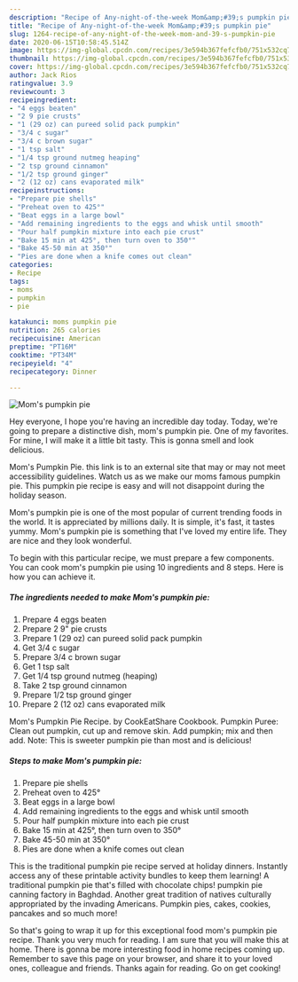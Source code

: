 ```yaml
---
description: "Recipe of Any-night-of-the-week Mom&amp;#39;s pumpkin pie"
title: "Recipe of Any-night-of-the-week Mom&amp;#39;s pumpkin pie"
slug: 1264-recipe-of-any-night-of-the-week-mom-and-39-s-pumpkin-pie
date: 2020-06-15T10:58:45.514Z
image: https://img-global.cpcdn.com/recipes/3e594b367fefcfb0/751x532cq70/moms-pumpkin-pie-recipe-main-photo.jpg
thumbnail: https://img-global.cpcdn.com/recipes/3e594b367fefcfb0/751x532cq70/moms-pumpkin-pie-recipe-main-photo.jpg
cover: https://img-global.cpcdn.com/recipes/3e594b367fefcfb0/751x532cq70/moms-pumpkin-pie-recipe-main-photo.jpg
author: Jack Rios
ratingvalue: 3.9
reviewcount: 3
recipeingredient:
- "4 eggs beaten"
- "2 9 pie crusts"
- "1 (29 oz) can pureed solid pack pumpkin"
- "3/4 c sugar"
- "3/4 c brown sugar"
- "1 tsp salt"
- "1/4 tsp ground nutmeg heaping"
- "2 tsp ground cinnamon"
- "1/2 tsp ground ginger"
- "2 (12 oz) cans evaporated milk"
recipeinstructions:
- "Prepare pie shells"
- "Preheat oven to 425°"
- "Beat eggs in a large bowl"
- "Add remaining ingredients to the eggs and whisk until smooth"
- "Pour half pumpkin mixture into each pie crust"
- "Bake 15 min at 425°, then turn oven to 350°"
- "Bake 45-50 min at 350°"
- "Pies are done when a knife comes out clean"
categories:
- Recipe
tags:
- moms
- pumpkin
- pie

katakunci: moms pumpkin pie 
nutrition: 265 calories
recipecuisine: American
preptime: "PT16M"
cooktime: "PT34M"
recipeyield: "4"
recipecategory: Dinner

---
```



![Mom&#39;s pumpkin pie](https://img-global.cpcdn.com/recipes/3e594b367fefcfb0/751x532cq70/moms-pumpkin-pie-recipe-main-photo.jpg)

Hey everyone, I hope you're having an incredible day today. Today, we're going to prepare a distinctive dish, mom&#39;s pumpkin pie. One of my favorites. For mine, I will make it a little bit tasty. This is gonna smell and look delicious.

Mom&#39;s Pumpkin Pie. this link is to an external site that may or may not meet accessibility guidelines. Watch us as we make our moms famous pumpkin pie. This pumpkin pie recipe is easy and will not disappoint during the holiday season.

Mom&#39;s pumpkin pie is one of the most popular of current trending foods in the world. It is appreciated by millions daily. It is simple, it's fast, it tastes yummy. Mom&#39;s pumpkin pie is something that I've loved my entire life. They are nice and they look wonderful.


To begin with this particular recipe, we must prepare a few components. You can cook mom&#39;s pumpkin pie using 10 ingredients and 8 steps. Here is how you can achieve it.

<!--inarticleads1-->

##### The ingredients needed to make Mom&#39;s pumpkin pie:

1. Prepare 4 eggs beaten
1. Prepare 2 9&#34; pie crusts
1. Prepare 1 (29 oz) can pureed solid pack pumpkin
1. Get 3/4 c sugar
1. Prepare 3/4 c brown sugar
1. Get 1 tsp salt
1. Get 1/4 tsp ground nutmeg (heaping)
1. Take 2 tsp ground cinnamon
1. Prepare 1/2 tsp ground ginger
1. Prepare 2 (12 oz) cans evaporated milk


Mom&#39;s Pumpkin Pie Recipe. by CookEatShare Cookbook. Pumpkin Puree: Clean out pumpkin, cut up and remove skin. Add pumpkin; mix and then add. Note: This is sweeter pumpkin pie than most and is delicious! 

<!--inarticleads2-->

##### Steps to make Mom&#39;s pumpkin pie:

1. Prepare pie shells
1. Preheat oven to 425°
1. Beat eggs in a large bowl
1. Add remaining ingredients to the eggs and whisk until smooth
1. Pour half pumpkin mixture into each pie crust
1. Bake 15 min at 425°, then turn oven to 350°
1. Bake 45-50 min at 350°
1. Pies are done when a knife comes out clean


This is the traditional pumpkin pie recipe served at holiday dinners. Instantly access any of these printable activity bundles to keep them learning! A traditional pumpkin pie that&#39;s filled with chocolate chips! pumpkin pie canning factory in Baghdad. Another great tradition of natives culturally appropriated by the invading Americans. Pumpkin pies, cakes, cookies, pancakes and so much more! 

So that's going to wrap it up for this exceptional food mom&#39;s pumpkin pie recipe. Thank you very much for reading. I am sure that you will make this at home. There is gonna be more interesting food in home recipes coming up. Remember to save this page on your browser, and share it to your loved ones, colleague and friends. Thanks again for reading. Go on get cooking!
